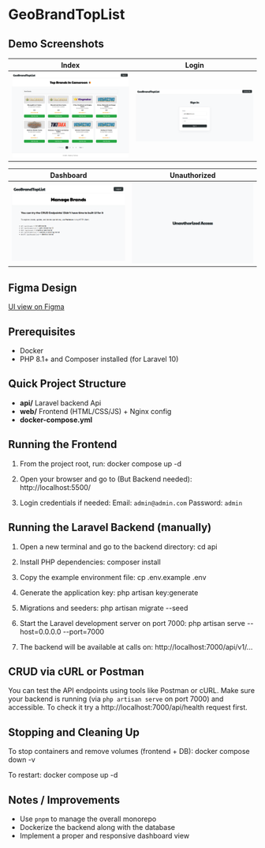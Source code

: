 # GeoBrandTopList

## Demo Screenshots

| Index | Login |
|--------------|-------------|
| ![Home](docs/images/screencapture-localhost-5500-2025-05-03-18_50_46.png) | ![Login](docs/images/screencapture-localhost-5500-login-html-2025-05-03-18_51_40.png) |

| Dashboard | Unauthorized |
|-----------|----------------------|
| ![Dashboard](docs/images/screencapture-localhost-5500-dashboard-html-2025-05-03-18_53_49.png) | ![Unauthorized](docs/images/screencapture-localhost-5500-no-access-html-2025-05-03-18_56_37.png) |

## Figma Design

[UI view on Figma](https://www.figma.com/design/HKdFyXD48Wa4srhPkbt8GC/GeoBrandTopList-UI?node-id=0-1&m=dev&t=pN8PM1sEBg4r0glN-1)  

## Prerequisites

- Docker
- PHP 8.1+ and Composer installed (for Laravel 10)

## Quick Project Structure

- **api/**            Laravel backend Api
- **web/**            Frontend (HTML/CSS/JS) + Nginx config
- **docker-compose.yml**

## Running the Frontend

1. From the project root, run:
   docker compose up -d

2. Open your browser and go to (But Backend needed):
   http://localhost:5500/

3. Login credentials if needed:
   Email: `admin@admin.com`
   Password: `admin`

## Running the Laravel Backend (manually)

1. Open a new terminal and go to the backend directory:
   cd api

2. Install PHP dependencies:
   composer install

3. Copy the example environment file:
   cp .env.example .env

4. Generate the application key:
   php artisan key:generate

5. Migrations and seeders:
   php artisan migrate --seed

5. Start the Laravel development server on port 7000:
   php artisan serve --host=0.0.0.0 --port=7000

7. The backend will be available at calls on:
   http://localhost:7000/api/v1/...

## CRUD via cURL or Postman

You can test the API endpoints using tools like Postman or cURL. Make sure your backend is running (via `php artisan serve` on port 7000) and accessible. To check it try a http://localhost:7000/api/health request first.

## Stopping and Cleaning Up

To stop containers and remove volumes (frontend + DB):
  docker compose down -v

To restart:
  docker compose up -d

## Notes / Improvements

- Use `pnpm` to manage the overall monorepo
- Dockerize the backend along with the database
- Implement a proper and responsive dashboard view
